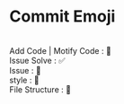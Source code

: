 <h1>Commit Emoji</h1>
<br />
Add Code | Motify Code : 🔨
<br />
Issue Solve : ✅
<br />
Issue : 🔺
<br />
style : 👔
<br />
File Structure : 📁
